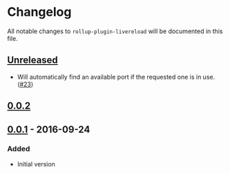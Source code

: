 # Changelog

All notable changes to `rollup-plugin-livereload` will be documented in this file.

## [Unreleased]
- Will automatically find an available port if the requested one is in use. ([#23](https://github.com/thgh/rollup-plugin-livereload/issues/23))

## [0.0.2]

## [0.0.1] - 2016-09-24

### Added
- Initial version

[Unreleased]: https://github.com/thgh/rollup-plugin-livereload/compare/v0.0.2...HEAD
[0.0.2]: https://github.com/thgh/rollup-plugin-livereload/compare/v0.0.1...v0.0.2
[0.0.1]: https://github.com/thgh/rollup-plugin-livereload/releases
